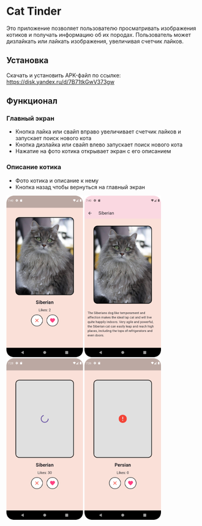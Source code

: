 # Cat Tinder

Это приложение позволяет пользователю просматривать
изображения котиков и получать информацию об их породах. 
Пользователь может дизлайкать или лайкать изображения, увеличивая счетчик лайков.

## Установка

Скачать и установить APK-файл по ссылке: https://disk.yandex.ru/d/7B71tkGwV373gw

## Функционал

### Главный экран
- Кнопка лайка или свайп вправо увеличивает счетчик лайков и запускает поиск нового кота
- Кнопка дизлайка или свайп влево запускает поиск нового кота
- Нажатие на фото котика открывает экран с его описанием

### Описание котика
- Фото котика и описание к нему
- Кнопка назад чтобы вернуться на главный экран


<img src="assets/main_screen.png" alt="Main" width="200" title="Главный экран"/>
<img src="assets/description.png" alt="Description" width="200" title="Описание"/>
<img src="assets/loading.png" alt="Loading" width="200" title="Загрузка"/>
<img src="assets/error.png" alt="Error" width="200" title="Ошибка"/>
